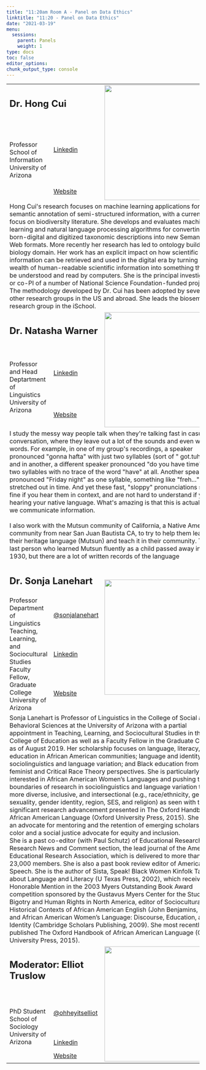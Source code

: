 ```yaml
---
title: "11:20am Room A - Panel on Data Ethics"
linktitle: "11:20 - Panel on Data Ethics"
date: "2021-03-19"
menu:
  sessions:
    parent: Panels
    weight: 1
type: docs
toc: false
editor_options:
chunk_output_type: console
---
```


<TABLE class="bio-table">

  <!--- #################Speaker 1############## --->
  <tr>
    <td COLSPAN="2">
      <h2>Dr. Hong Cui</h2>
    </td>
    <td ROWSPAN="3"><img style="float: left;" src="/img/hong-cui.jpg" width="300" /></td>
  </tr>
  <tr>
    <td ROWSPAN="2">Professor<br>School of Information<br>University of Arizona</li>
    </td>
    <td><i class="fab fa-linkedin"></i> <a href="https://www.linkedin.com/in/hong-cui-b9777018/" target="_blank" rel="noopener">Linkedin</a>
    </td>
  </tr>
  <tr>
    <td><i class="fa fa-link"></i> <a href="https://ischool.arizona.edu/people/hong-cui" target="_blank" rel="noopener">Website</a>
    </td>
  </tr>
  <tr>
    <td COLSPAN="3">
      Hong Cui's research focuses on machine learning applications for semantic annotation of semi-structured information, with a current focus on biodiversity literature. She develops and evaluates machine learning and natural language processing
      algorithms for converting born-digital and digitized taxonomic descriptions into new Semantic Web formats. More recently her research has led to ontology building in biology domain. Her work has an explicit impact on how scientific information
      can be retrieved and used in the digital era by turning the wealth of human-readable scientific information into something that can be understood and read by computers. She is the principal investigator or co-PI of a number of National Science
      Foundation-funded projects. The methodology developed by Dr. Cui has been adopted by several other research groups in the US and abroad. She leads the biosemantics research group in the iSchool.
    </td>
  </tr>

  <!--- #################Speaker 2############## --->
  <tr>
    <td COLSPAN="2">
      <h2>Dr. Natasha Warner</h2>
    </td>
    <td ROWSPAN="3"><img style="float: left;" src="/img/natasha-warner.jpg" width="300" /></td>
  </tr>
  <tr>
    <td ROWSPAN="2">Professor and Head<br>Deptartment of Linguistics<br>University of Arizona</td>
    <td><i class="fab fa-linkedin"></i> <a href=https://www.linkedin.com/in/natasha-warner-0a5050180/" target="_blank" rel="noopener">Linkedin</a></td>
  </tr>
  <tr>
    <td><i class="fa fa-link"></i> <a href="https://nwarner.faculty.arizona.edu/" target="_blank" rel="noopener">Website</a></td>
  </tr>
  <tr>
    <td COLSPAN="3">
      I study the messy way people talk when they're talking fast in casual conversation, where they leave out a lot of the sounds and even whole words. For example, in one of my group's recordings, a speaker pronounced "gonna hafta" with just two syllables (sort of " got.tuh"), and in another, a different speaker pronounced "do you have time" as two syllables with no trace of the word "have" at all. Another speaker pronounced "Friday night" as one syllable, something like "freh..." stretched out in time. And yet these fast, "sloppy" pronunciations sound fine if you hear them in context, and are not hard to understand if you're hearing your native language. What's amazing is that this is actually how we communicate information. <br><br>
      I also work with the Mutsun community of California, a Native American community from near San Juan Bautista CA, to try to help them learn their heritage language (Mutsun) and teach it in their community. The last person who learned Mutsun fluently as a child passed away in 1930, but there are a lot of written records of the language   
      </td>
  </tr>

  <!--- #################Speaker 3############## --->
  <tr>
    <td COLSPAN="2">
      <h2>Dr. Sonja Lanehart</h2>
    </td>
    <td ROWSPAN="4"><img style="float: left;" src="/img/sonja-lanehart.jpg" width="300" /></td>
  </tr>
  <tr>
    <td ROWSPAN="3">Professor<br>
      Department of Linguistics<br>
      Teaching, Learning, and Sociocultural Studies<br>
      Faculty Fellow, Graduate College <br>
      University of Arizona</td>
    <td><i class="fab fa-twitter"></i> <a href="https://twitter.com/@sonjalanehart" target="_blank" rel="noopener"> @sonjalanehart</a></td>
  </tr>
  <tr>
    <td><i class="fab fa-linkedin"></i> <a href="https://www.linkedin.com/in/sonja-lanehart-2b00b857/" target="_blank" rel="noopener">Linkedin</a></td>
  </tr>
  <tr>
    <td><i class="fa fa-link"></i> <a href="https://www.sonjallanehart.com/" target="_blank" rel="noopener">Website</a></td>
  </tr>
  <tr>
    <td COLSPAN="3">
      Sonja Lanehart is Professor of Linguistics in the College of Social and Behavioral Sciences at the University of Arizona with a partial appointment in Teaching, Learning, and Sociocultural Studies in the College of Education as well as a Faculty Fellow in the Graduate College as of August 2019. Her scholarship focuses on language, literacy, and education in African American communities; language and identity; sociolinguistics and language variation; and Black education from Black feminist and Critical Race Theory perspectives. She is particularly interested in African American Women’s Languages and pushing the boundaries of research in sociolinguistics and language variation to be more diverse, inclusive, and intersectional (e.g., race/ethnicity, gender, sexuality, gender identity, region, SES, and religion) as seen with the significant research advancement presented in The Oxford Handbook of African American Language (Oxford University Press, 2015). She also is an advocate for mentoring and the retention of emerging scholars of color and a social justice advocate for equity and inclusion. <br>
      She is a past co-editor (with Paul Schutz) of Educational Researcher: Research News and Comment section, the lead journal of the American Educational Research Association, which is delivered to more than 23,000 members. She is also a past book review editor of American Speech. She is the author of Sista, Speak! Black Women Kinfolk Talk about Language and Literacy (U Texas Press, 2002), which received Honorable Mention in the 2003 Myers Outstanding Book Award competition sponsored by the Gustavus Myers Center for the Study of Bigotry and Human Rights in North America, editor of Sociocultural and Historical Contexts of African American English (John Benjamins, 2001), and African American Women’s Language: Discourse, Education, and Identity (Cambridge Scholars Publishing, 2009). She most recently published The Oxford Handbook of African American Language (Oxford University Press, 2015).
    </td>
  </tr>


  <tr>
    <td COLSPAN="2">
      <h2>Moderator: Elliot Truslow</h2>
    </td>
    <td ROWSPAN="4"><img style="float: left;" src="/img/elliot-truslow.jpg" width="300" /></td>
  </tr>
  <tr>
    <td ROWSPAN="3">
      PhD Student<br>
      School of Sociology<br>
      University of Arizona</td>
    <td><i class="fab fa-twitter"></i> <a href="https://twitter.com/ohheyitselliot" target="_blank" rel="noopener"> @ohheyitselliot</a></td>
  </tr>
  <tr>
    <td><i class="fab fa-linkedin"></i> <a href="https://www.linkedin.com/in/elliotleetruslow/" target="_blank" rel="noopener">Linkedin</a></td>
  </tr>
  <tr>
    <td><i class="fa fa-link"></i> <a href="https://elliotdoes.work/" target="_blank" rel="noopener">Website</a></td>
  </tr>
</TABLE>
